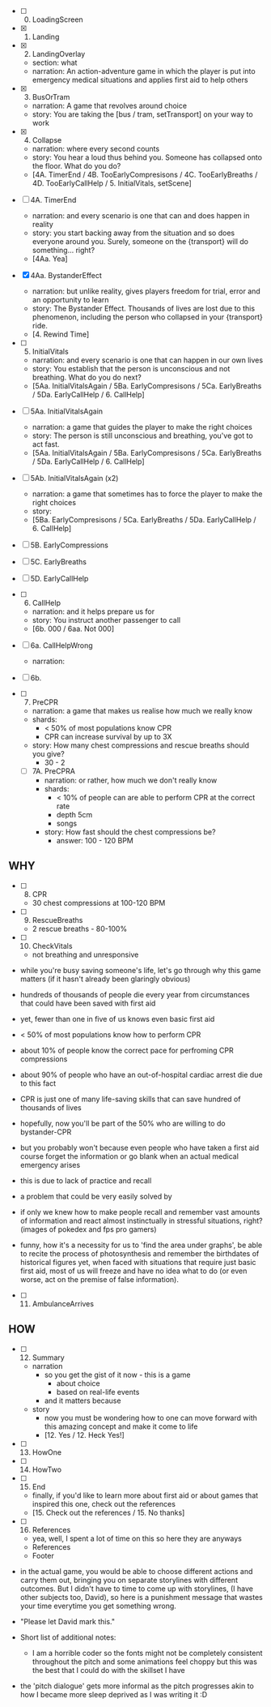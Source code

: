 
- [ ] 0. LoadingScreen
- [x] 1. Landing
- [x] 2. LandingOverlay
  - section: what
  - narration: An action-adventure game in which the player is put into emergency medical situations and applies first aid to help others
- [x] 3. BusOrTram
  - narration: A game that revolves around choice
  - story: You are taking the [bus / tram, setTransport] on your way to work
- [x] 4. Collapse
  - narration: where every second counts
  - story: You hear a loud thus behind you. Someone has collapsed onto the floor. What do you do?
  - [4A. TimerEnd / 4B. TooEarlyCompresisons / 4C. TooEarlyBreaths / 4D. TooEarlyCallHelp / 5. InitialVitals, setScene]
- [ ] 4A. TimerEnd
  - narration: and every scenario is one that can and does happen in reality
  - story: you start backing away from the situation and so does everyone around you. Surely, someone on the {transport} will do something... right?
  - [4Aa. Yea]
- [x] 4Aa. BystanderEffect
  - narration: but unlike reality, gives players freedom for trial, error and an opportunity to learn
  - story: The Bystander Effect. Thousands of lives are lost due to this phenomenon, including the person who collapsed in your {transport} ride.
  - [4. Rewind Time]
- [ ] 5. InitialVitals
  - narration: and every scenario is one that can happen in our own lives
  - story: You establish that the person is unconscious and not breathing. What do you do next?
  - [5Aa. InitialVitalsAgain / 5Ba. EarlyCompresisons / 5Ca. EarlyBreaths / 5Da. EarlyCallHelp / 6. CallHelp]
- [ ] 5Aa. InitialVitalsAgain
  - narration: a game that guides the player to make the right choices
  - story: The person is still unconscious and breathing, you've got to act fast.
  - [5Aa. InitialVitalsAgain / 5Ba. EarlyCompresisons / 5Ca. EarlyBreaths / 5Da. EarlyCallHelp / 6. CallHelp]
- [ ] 5Ab. InitialVitalsAgain (x2)
  - narration: a game that sometimes has to force the player to make the right choices
  - story: 
  - [5Ba. EarlyCompresisons / 5Ca. EarlyBreaths / 5Da. EarlyCallHelp / 6. CallHelp]
- [ ] 5B. EarlyCompressions
- [ ] 5C. EarlyBreaths
- [ ] 5D. EarlyCallHelp
- [ ] 6. CallHelp
  - narration: and it helps prepare us for 
  - story: You instruct another passenger to call
  - [6b. 000 / 6aa. Not 000]
- [ ] 6a. CallHelpWrong
  - narration: 
- [ ] 6b. 

- [ ] 7. PreCPR
  - narration: a game that makes us realise how much we really know
  - shards:
    - < 50% of most populations know CPR
    - CPR can increase survival by up to 3X
  - story: How many chest compressions and rescue breaths should you give?
    - 30 - 2
  - [ ] 7A. PreCPRA
    - narration: or rather, how much we don't really know
    - shards:
      - < 10% of people can are able to perform CPR at the correct rate
      - depth 5cm
      - songs
    - story: How fast should the chest compressions be?
      - answer: 100 - 120 BPM
## WHY
- [ ] 8. CPR
  - 30 chest compressions at 100-120 BPM
- [ ] 9. RescueBreaths
  - 2 rescue breaths - 80-100%
- [ ] 10. CheckVitals
  - not breathing and unresponsive

- while you're busy saving someone's life, let's go through why this game matters (if it hasn't already been glaringly obvious)

- hundreds of thousands of people die every year from circumstances that could have been saved with first aid
- yet, fewer than one in five of us knows even basic first aid
- < 50% of most populations know how to perform CPR
- about 10% of people know the correct pace for perfroming CPR compressions
- about 90% of people who have an out-of-hospital cardiac arrest die due to this fact
- CPR is just one of many life-saving skills that can save hundred of thousands of lives

- hopefully, now you'll be part of the 50% who are willing to do bystander-CPR
- but you probably won't because even people who have taken a first aid course forget the information or go blank when an actual medical emergency arises
- this is due to lack of practice and recall
- a problem that could be very easily solved by
- if only we knew how to make people recall and remember vast amounts of information and react almost instinctually in stressful situations, right? (images of pokedex and fps pro gamers)
- funny, how it's a necessity for us to 'find the area under graphs', be able to recite the process of photosynthesis and remember the birthdates of historical figures yet, when faced with situations that require just basic first aid, most of us will freeze and have no idea what to do (or even worse, act on the premise of false information).



- [ ] 11. AmbulanceArrives
## HOW
- [ ] 12. Summary
  - narration
    - so you get the gist of it now - this is a game
      - about choice
      - based on real-life events
    - and it matters because
  - story
    - now you must be wondering how to one can move forward with this amazing concept and make it come to life
    - [12. Yes / 12. Heck Yes!]
- [ ] 13. HowOne
- [ ] 14. HowTwo
- [ ] 15. End
  - finally, if you'd like to learn more about first aid or about games that inspired this one, check out the references
  - [15. Check out the references / 15. No thanks]
- [ ] 16. References
  - yea, well, I spent a lot of time on this so here they are anyways
  - References
  - Footer




- in the actual game, you would be able to choose different actions and carry them out, bringing you on separate storylines with different outcomes. But I didn't have to time to come up with storylines, (I have other subjects too, David), so here is a punishment message that wastes your time everytime you get something wrong.

- "Please let David mark this."

- Short list of additional notes:
  - I am a horrible coder so the fonts might not be completely consistent throughout the pitch and some animations feel choppy but this was the best that I could do with the skillset I have
- the 'pitch dialogue' gets more informal as the pitch progresses akin to how I became more sleep deprived as I was writing it :D 